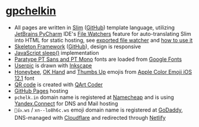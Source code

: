 # [gpchelkin](https://pchelk.in)
- All pages are written in [Slim](http://slim-lang.com/) ([GitHub](https://github.com/slim-template/slim)) template language, utilizing [JetBrains PyCharm](https://www.jetbrains.com/pycharm/) IDE's [File Watchers](https://www.jetbrains.com/help/pycharm/2018.3/tutorial-file-watchers-in-product.html) feature for auto-translating Slim into HTML for static hosting, see [exported file watcher](jetbrains_filewatchers_slim.xml) and [how to use it](https://www.jetbrains.com/help/pycharm/2018.3/tutorial-file-watchers-in-product.html)
- [Skeleton Framework](https://skeleton-framework.github.io/) ([GitHub](https://github.com/skeleton-framework/skeleton-framework)), design is responsive
- [JavaScript sleep()](https://stackoverflow.com/a/39914235/2490759) implementation
- [Paratype PT Sans and PT Mono](https://company.paratype.com/pt-sans-pt-serif) fonts are loaded from [Google Fonts](https://fonts.google.com/)
- [Userpic](https://pchelk.in/gpchelkin.png) is drawn with [Inkscape](https://inkscape.org)
- [Honeybee](https://emojipedia.org/apple/ios-12.1/honeybee/), [OK Hand](https://emojipedia.org/apple/ios-12.1/ok-hand-sign/) and [Thumbs Up](https://emojipedia.org/apple/ios-12.1/thumbs-up-sign/) emojis from [Apple Color Emoji iOS 12.1](https://emojipedia.org/apple/ios-12.1/) font
- [QR code](https://pchelk.in/qr.png) is created with [QArt Coder](https://research.swtch.com/qr/draw)
- [GitHub Pages](https://pages.github.com/) hosting
- `pchelk.in` domain name is registered at [Namecheap](https://www.namecheap.com/) and is using [Yandex.Connect](https://yandex.com/support/connect/index.html) for DNS and Mail hosting
- `🐝👍.ws` / `xn--lo8h6c.ws` emoji domain name is registered at [GoDaddy](https://❤❤❤.ws/), DNS-managed with [Cloudflare](https://cloudflare.com) and redirected through [Netlify](https://www.netlify.com/docs/redirects/)

<!-- - [/tusit](https://pchelk.in/tusit) is [Yandex.Calendar](https://yandex.ru/support/calendar/faq/whatfor.html) -->
<!-- - Translated into HTML with [Plim](https://plim.readthedocs.io) ([GitHub](https://github.com/avanov/Plim)), Python port of Ruby's Slim -->
